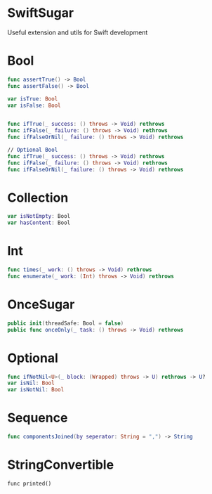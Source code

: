 # SwiftSugar

Useful extension and utils for Swift development


# Bool

```Swift
func assertTrue() -> Bool
func assertFalse() -> Bool

var isTrue: Bool
var isFalse: Bool


func ifTrue(_ success: () throws -> Void) rethrows
func ifFalse(_ failure: () throws -> Void) rethrows
func ifFalseOrNil(_ failure: () throws -> Void) rethrows

// Optional Bool
func ifTrue(_ success: () throws -> Void) rethrows
func ifFalse(_ failure: () throws -> Void) rethrows
func ifFalseOrNil(_ failure: () throws -> Void) rethrows
```

# Collection
```Swift
var isNotEmpty: Bool
var hasContent: Bool

```

# Int
```Swift
func times(_ work: () throws -> Void) rethrows
func enumerate(_ work: (Int) throws -> Void) rethrows

```

# OnceSugar
```Swift
public init(threadSafe: Bool = false)
public func onceOnly(_ task: () throws -> Void) rethrows
```

# Optional
```Swift
func ifNotNil<U>(_ block: (Wrapped) throws -> U) rethrows -> U?
var isNil: Bool
var isNotNil: Bool

```

# Sequence
```Swift
func componentsJoined(by seperator: String = ",") -> String
```

# StringConvertible
```
func printed()
```



